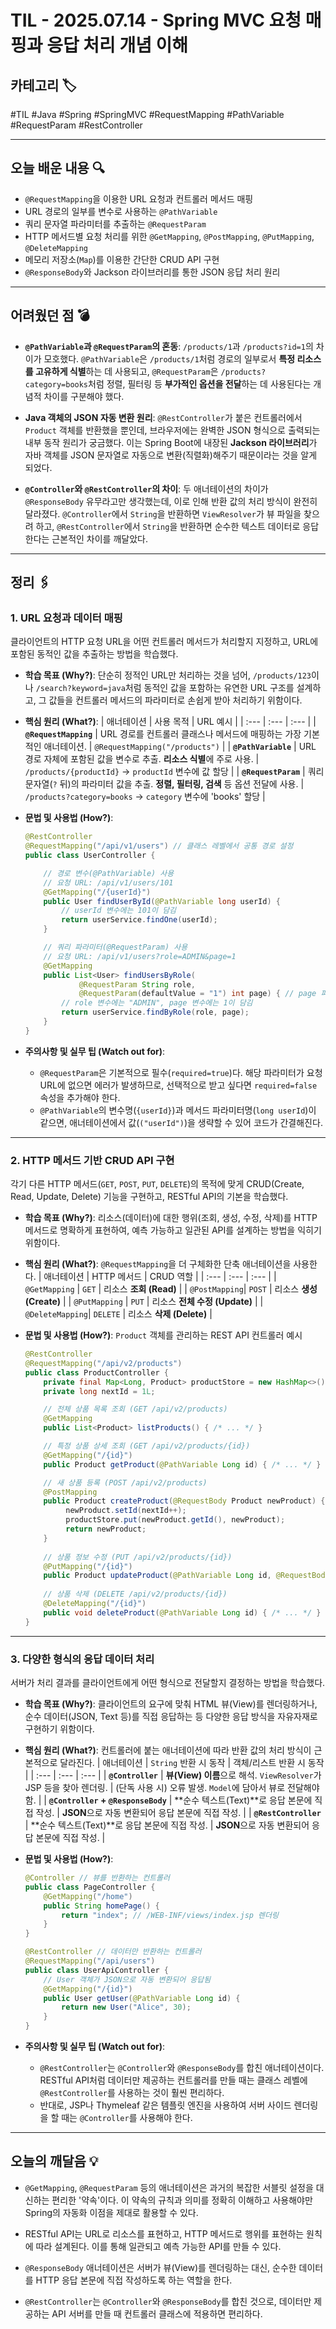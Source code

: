 # TIL - 2025.07.14 - Spring MVC 요청 매핑과 응답 처리 개념 이해

## 카테고리 🏷️

#TIL #Java #Spring #SpringMVC #RequestMapping #PathVariable #RequestParam #RestController

---

## 오늘 배운 내용 🔍

- `@RequestMapping`을 이용한 URL 요청과 컨트롤러 메서드 매핑
- URL 경로의 일부를 변수로 사용하는 `@PathVariable`
- 쿼리 문자열 파라미터를 추출하는 `@RequestParam`
- HTTP 메서드별 요청 처리를 위한 `@GetMapping`, `@PostMapping`, `@PutMapping`, `@DeleteMapping`
- 메모리 저장소(`Map`)를 이용한 간단한 CRUD API 구현
- `@ResponseBody`와 Jackson 라이브러리를 통한 JSON 응답 처리 원리

---

## 어려웠던 점 💣

* **`@PathVariable`과 `@RequestParam`의 혼동**: `/products/1`과 `/products?id=1`의 차이가 모호했다. `@PathVariable`은 `/products/1`처럼
  경로의 일부로서 **특정 리소스를 고유하게 식별**하는 데 사용되고, `@RequestParam`은 `/products?category=books`처럼 정렬, 필터링 등 **부가적인 옵션을 전달**하는 데
  사용된다는 개념적 차이를 구분해야 했다.

* **Java 객체의 JSON 자동 변환 원리**: `@RestController`가 붙은 컨트롤러에서 `Product` 객체를 반환했을 뿐인데, 브라우저에는 완벽한 JSON 형식으로 출력되는 내부 동작 원리가
  궁금했다. 이는 Spring Boot에 내장된 **Jackson 라이브러리**가 자바 객체를 JSON 문자열로 자동으로 변환(직렬화)해주기 때문이라는 것을 알게 되었다.

* **`@Controller`와 `@RestController`의 차이**: 두 애너테이션의 차이가 `@ResponseBody` 유무라고만 생각했는데, 이로 인해 반환 값의 처리 방식이 완전히 달라졌다.
  `@Controller`에서 `String`을 반환하면 `ViewResolver`가 뷰 파일을 찾으려 하고, `@RestController`에서 `String`을 반환하면 순수한 텍스트 데이터로 응답한다는
  근본적인 차이를 깨달았다.

---

## 정리 🖇️

### 1. URL 요청과 데이터 매핑

클라이언트의 HTTP 요청 URL을 어떤 컨트롤러 메서드가 처리할지 지정하고, URL에 포함된 동적인 값을 추출하는 방법을 학습했다.

* **학습 목표 (Why?)**:
  단순히 정적인 URL만 처리하는 것을 넘어, `/products/123`이나 `/search?keyword=java`처럼 동적인 값을 포함하는 유연한 URL 구조를 설계하고, 그 값들을 컨트롤러 메서드의
  파라미터로 손쉽게 받아 처리하기 위함이다.

* **핵심 원리 (What?)**:
  | 애너테이션 | 사용 목적 | URL 예시 |
  | :--- | :--- | :--- |
  | **`@RequestMapping`** | URL 경로를 컨트롤러 클래스나 메서드에 매핑하는 가장 기본적인 애너테이션. | `@RequestMapping("/products")` |
  | **`@PathVariable`** | URL 경로 자체에 포함된 값을 변수로 추출. **리소스 식별**에 주로 사용. | `/products/{productId}` → `productId` 변수에 값
  할당 |
  | **`@RequestParam`** | 쿼리 문자열(`?` 뒤)의 파라미터 값을 추출. **정렬, 필터링, 검색** 등 옵션 전달에 사용. | `/products?category=books` →
  `category` 변수에 'books' 할당 |

* **문법 및 사용법 (How?)**:
  ```java
  @RestController
  @RequestMapping("/api/v1/users") // 클래스 레벨에서 공통 경로 설정
  public class UserController {

      // 경로 변수(@PathVariable) 사용
      // 요청 URL: /api/v1/users/101
      @GetMapping("/{userId}")
      public User findUserById(@PathVariable long userId) {
          // userId 변수에는 101이 담김
          return userService.findOne(userId);
      }

      // 쿼리 파라미터(@RequestParam) 사용
      // 요청 URL: /api/v1/users?role=ADMIN&page=1
      @GetMapping
      public List<User> findUsersByRole(
              @RequestParam String role,
              @RequestParam(defaultValue = "1") int page) { // page 파라미터가 없으면 기본값 1 사용
          // role 변수에는 "ADMIN", page 변수에는 1이 담김
          return userService.findByRole(role, page);
      }
  }
  ```

* **주의사항 및 실무 팁 (Watch out for)**:
    * `@RequestParam`은 기본적으로 필수(`required=true`)다. 해당 파라미터가 요청 URL에 없으면 에러가 발생하므로, 선택적으로 받고 싶다면 `required=false` 속성을
      추가해야 한다.
    * `@PathVariable`의 변수명(`{userId}`)과 메서드 파라미터명(`long userId`)이 같으면, 애너테이션에서 값(`("userId")`)을 생략할 수 있어 코드가 간결해진다.

---

### 2. HTTP 메서드 기반 CRUD API 구현

각기 다른 HTTP 메서드(`GET`, `POST`, `PUT`, `DELETE`)의 목적에 맞게 CRUD(Create, Read, Update, Delete) 기능을 구현하고, RESTful API의 기본을
학습했다.

* **학습 목표 (Why?)**:
  리소스(데이터)에 대한 행위(조회, 생성, 수정, 삭제)를 HTTP 메서드로 명확하게 표현하여, 예측 가능하고 일관된 API를 설계하는 방법을 익히기 위함이다.

* **핵심 원리 (What?)**:
  `@RequestMapping`을 더 구체화한 단축 애너테이션을 사용한다.
  | 애너테이션 | HTTP 메서드 | CRUD 역할 |
  | :--- | :--- | :--- |
  | `@GetMapping` | `GET` | 리소스 **조회 (Read)** |
  | `@PostMapping`| `POST` | 리소스 **생성 (Create)** |
  | `@PutMapping` | `PUT` | 리소스 **전체 수정 (Update)** |
  | `@DeleteMapping`| `DELETE` | 리소스 **삭제 (Delete)** |

* **문법 및 사용법 (How?)**: `Product` 객체를 관리하는 REST API 컨트롤러 예시
  ```java
  @RestController
  @RequestMapping("/api/v2/products")
  public class ProductController {
      private final Map<Long, Product> productStore = new HashMap<>();
      private long nextId = 1L;

      // 전체 상품 목록 조회 (GET /api/v2/products)
      @GetMapping
      public List<Product> listProducts() { /* ... */ }

      // 특정 상품 상세 조회 (GET /api/v2/products/{id})
      @GetMapping("/{id}")
      public Product getProduct(@PathVariable Long id) { /* ... */ }

      // 새 상품 등록 (POST /api/v2/products)
      @PostMapping
      public Product createProduct(@RequestBody Product newProduct) {
           newProduct.setId(nextId++);
           productStore.put(newProduct.getId(), newProduct);
           return newProduct;
      }
      
      // 상품 정보 수정 (PUT /api/v2/products/{id})
      @PutMapping("/{id}")
      public Product updateProduct(@PathVariable Long id, @RequestBody Product updatedProduct) { /* ... */ }
      
      // 상품 삭제 (DELETE /api/v2/products/{id})
      @DeleteMapping("/{id}")
      public void deleteProduct(@PathVariable Long id) { /* ... */ }
  }
  ```

---

### 3. 다양한 형식의 응답 데이터 처리

서버가 처리 결과를 클라이언트에게 어떤 형식으로 전달할지 결정하는 방법을 학습했다.

* **학습 목표 (Why?)**:
  클라이언트의 요구에 맞춰 HTML 뷰(View)를 렌더링하거나, 순수 데이터(JSON, Text 등)를 직접 응답하는 등 다양한 응답 방식을 자유자재로 구현하기 위함이다.

* **핵심 원리 (What?)**:
  컨트롤러에 붙는 애너테이션에 따라 반환 값의 처리 방식이 근본적으로 달라진다.
  | 애너테이션 | `String` 반환 시 동작 | 객체/리스트 반환 시 동작 |
  | :--- | :--- | :--- |
  | **`@Controller`** | **뷰(View) 이름**으로 해석. `ViewResolver`가 JSP 등을 찾아 렌더링. | (단독 사용 시) 오류 발생. `Model`에 담아서 뷰로 전달해야 함. |
  | **`@Controller` + `@ResponseBody`** | **순수 텍스트(Text)**로 응답 본문에 직접 작성. | **JSON**으로 자동 변환되어 응답 본문에 직접 작성. |
  | **`@RestController`** | **순수 텍스트(Text)**로 응답 본문에 직접 작성. | **JSON**으로 자동 변환되어 응답 본문에 직접 작성. |

* **문법 및 사용법 (How?)**:
  ```java
  @Controller // 뷰를 반환하는 컨트롤러
  public class PageController {
      @GetMapping("/home")
      public String homePage() {
          return "index"; // /WEB-INF/views/index.jsp 렌더링
      }
  }

  @RestController // 데이터만 반환하는 컨트롤러
  @RequestMapping("/api/users")
  public class UserApiController {
      // User 객체가 JSON으로 자동 변환되어 응답됨
      @GetMapping("/{id}")
      public User getUser(@PathVariable Long id) {
          return new User("Alice", 30);
      }
  }
  ```

* **주의사항 및 실무 팁 (Watch out for)**:
    * `@RestController`는 `@Controller`와 `@ResponseBody`를 합친 애너테이션이다. RESTful API처럼 데이터만 제공하는 컨트롤러를 만들 때는 클래스 레벨에
      `@RestController`를 사용하는 것이 훨씬 편리하다.
    * 반대로, JSP나 Thymeleaf 같은 템플릿 엔진을 사용하여 서버 사이드 렌더링을 할 때는 `@Controller`를 사용해야 한다.

---

## 오늘의 깨달음 💡

* `@GetMapping`, `@RequestParam` 등의 애너테이션은 과거의 복잡한 서블릿 설정을 대신하는 편리한 '약속'이다. 이 약속의 규칙과 의미를 정확히 이해하고 사용해야만 Spring의 자동화 이점을
  제대로 활용할 수 있다.

* RESTful API는 URL로 리소스를 표현하고, HTTP 메서드로 행위를 표현하는 원칙에 따라 설계된다. 이를 통해 일관되고 예측 가능한 API를 만들 수 있다.

* `@ResponseBody` 애너테이션은 서버가 뷰(View)를 렌더링하는 대신, 순수한 데이터를 HTTP 응답 본문에 직접 작성하도록 하는 역할을 한다.

* `@RestController`는 `@Controller`와 `@ResponseBody`를 합친 것으로, 데이터만 제공하는 API 서버를 만들 때 컨트롤러 클래스에 적용하면 편리하다.